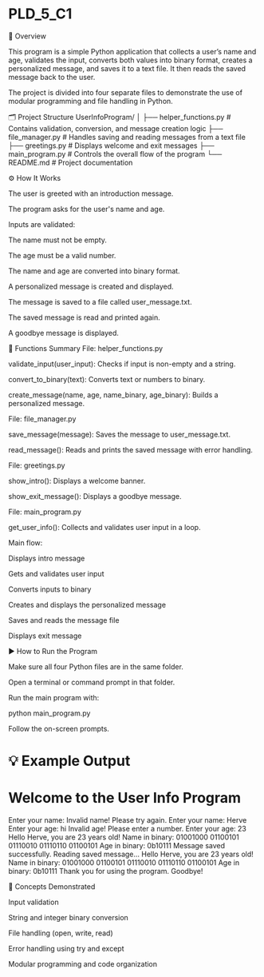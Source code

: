 # PLD_5_C1
📌 Overview

This program is a simple Python application that collects a user’s name and age, validates the input, converts both values into binary format, creates a personalized message, and saves it to a text file. It then reads the saved message back to the user.

The project is divided into four separate files to demonstrate the use of modular programming and file handling in Python.

🗂️ Project Structure
UserInfoProgram/
│
├── helper_functions.py   # Contains validation, conversion, and message creation logic
├── file_manager.py       # Handles saving and reading messages from a text file
├── greetings.py          # Displays welcome and exit messages
├── main_program.py       # Controls the overall flow of the program
└── README.md             # Project documentation

⚙️ How It Works

The user is greeted with an introduction message.

The program asks for the user's name and age.

Inputs are validated:

The name must not be empty.

The age must be a valid number.

The name and age are converted into binary format.

A personalized message is created and displayed.

The message is saved to a file called user_message.txt.

The saved message is read and printed again.

A goodbye message is displayed.

🧩 Functions Summary
File: helper_functions.py

validate_input(user_input): Checks if input is non-empty and a string.

convert_to_binary(text): Converts text or numbers to binary.

create_message(name, age, name_binary, age_binary): Builds a personalized message.

File: file_manager.py

save_message(message): Saves the message to user_message.txt.

read_message(): Reads and prints the saved message with error handling.

File: greetings.py

show_intro(): Displays a welcome banner.

show_exit_message(): Displays a goodbye message.

File: main_program.py

get_user_info(): Collects and validates user input in a loop.

Main flow:

Displays intro message

Gets and validates user input

Converts inputs to binary

Creates and displays the personalized message

Saves and reads the message file

Displays exit message

▶️ How to Run the Program

Make sure all four Python files are in the same folder.

Open a terminal or command prompt in that folder.

Run the main program with:

python main_program.py


Follow the on-screen prompts.

💡 Example Output
==============================
Welcome to the User Info Program
==============================
Enter your name: 
Invalid name! Please try again.
Enter your name: Herve
Enter your age: hi
Invalid age! Please enter a number.
Enter your age: 23
Hello Herve, you are 23 years old!
Name in binary: 01001000 01100101 01110010 01110110 01100101
Age in binary: 0b10111
Message saved successfully.
Reading saved message...
Hello Herve, you are 23 years old!
Name in binary: 01001000 01100101 01110010 01110110 01100101
Age in binary: 0b10111
Thank you for using the program. Goodbye!

🧠 Concepts Demonstrated

Input validation

String and integer binary conversion

File handling (open, write, read)

Error handling using try and except

Modular programming and code organization